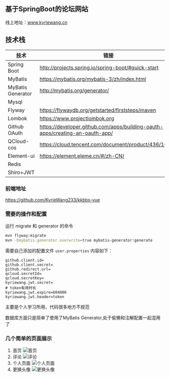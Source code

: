 ## 基于SpringBoot的论坛网站
线上地址：www.kyriewang.cn 

## 技术栈
|  技术   |  链接   |
| --- | --- |
|  Spring Boot   |  http://projects.spring.io/spring-boot/#quick-start   |
|   MyBatis  |  https://mybatis.org/mybatis-3/zh/index.html   |
|   MyBatis Generator  |  http://mybatis.org/generator/   |
|   Mysql  |     |
|   Flyway  |   https://flywaydb.org/getstarted/firststeps/maven  |
|Lombok| https://www.projectlombok.org |
|Github OAuth|https://developer.github.com/apps/building-oauth-apps/creating-an-oauth-app/|
|QCloud-cos|https://cloud.tencent.com/document/product/436/10199|
|Element-ui|https://element.eleme.cn/#/zh-CN/|
|Redis|
|Shiro+JWT|
### 前端地址
https://github.com/KyrieWang233/kkbbs-vue

### 需要的操作和配置
运行 migrate 和 generator 的命令
```bash
mvn flyway:migrate
mvn -Dmybatis.generator.overwrite=true mybatis-generator:generate
```

需要自己添加的配置文件 `user.properties` 内容如下： 
```properties
github.client.id=
github.client.secret=
github.redirect.url=
qcloud.secretId=
qcloud.secretKey=
kyriewang.jwt.secret=
# token有效时长
kyriewang.jwt.expire=604800
kyriewang.jwt.header=token
```
主要是个人学习所用，代码很多地方不规范

数据库方面只是简单了使用了MyBatis Generator,处于偷懒和注解配置一起混用了

### 几个简单的页面展示
1. 首页
   ![首页](https://kkbbs-1252824606.cos.ap-nanjing.myqcloud.com/readme/%E4%B8%BB%E9%A1%B5.png)
2. 评论
   ![评论](https://kkbbs-1252824606.cos.ap-nanjing.myqcloud.com/readme/%E8%AF%84%E8%AE%BA.png)
3. 个人页面
   ![个人页面](https://kkbbs-1252824606.cos.ap-nanjing.myqcloud.com/readme/%E7%AE%A1%E7%90%86.png)
4. 更换头像
   ![更换头像](https://kkbbs-1252824606.cos.ap-nanjing.myqcloud.com/readme/%E5%A4%B4%E5%83%8F.png)